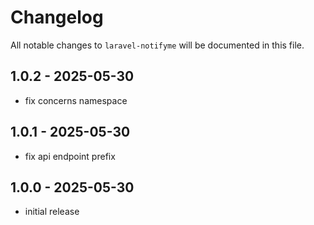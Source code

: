 # Changelog

All notable changes to `laravel-notifyme` will be documented in this file.

## 1.0.2 - 2025-05-30

- fix concerns namespace

## 1.0.1 - 2025-05-30

- fix api endpoint prefix
  
## 1.0.0 - 2025-05-30

- initial release
